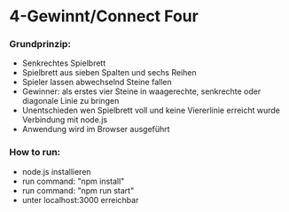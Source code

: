 # 4-Gewinnt/Connect Four
### Grundprinzip:
-	Senkrechtes Spielbrett
-	Spielbrett aus sieben Spalten und sechs Reihen
-	Spieler lassen abwechselnd Steine fallen
-	Gewinner: als erstes vier Steine in waagerechte, senkrechte oder diagonale Linie zu bringen
-	Unentschieden wen Spielbrett voll und keine Viererlinie erreicht wurde
Verbindung mit node.js
-	Anwendung wird im Browser ausgeführt

### How to run:

- node.js installieren
- run command: "npm install"
- run command: "npm run start"
- unter localhost:3000 erreichbar
